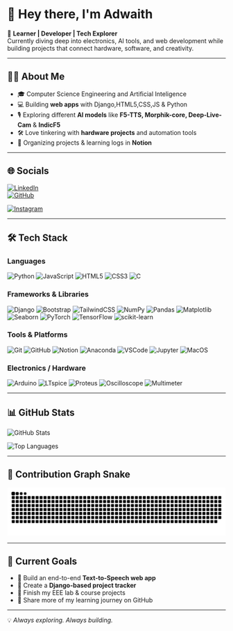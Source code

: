 # 👋 Hey there, I'm Adwaith

🚀 **Learner | Developer | Tech Explorer**  
Currently diving deep into electronics, AI tools, and web development while building projects that connect hardware, software, and creativity.

---

## 🧑‍💻 About Me
- 🎓 Computer Science Engineering and Artificial Inteligence 
- 💻 Building **web apps** with Django,HTML5,CSS,JS & Python
- 🎙 Exploring different **AI models** like **F5-TTS, Morphik-core, Deep-Live-Cam** & **IndicF5**
- 🛠 Love tinkering with **hardware projects** and automation tools
- 📒 Organizing projects & learning logs in **Notion**

---

## 🌐 Socials
[![LinkedIn](https://img.shields.io/badge/LinkedIn-0A66C2?style=for-the-badge&logo=linkedin&logoColor=white)](https://linkedin.com/in/adwaith-santhosh)  
[![GitHub](https://img.shields.io/badge/GitHub-181717?style=for-the-badge&logo=github&logoColor=white)](https://github.com/adwaithsanthosh)  

[![Instagram](https://img.shields.io/badge/Instagram-E4405F?style=for-the-badge&logo=instagram&logoColor=white)](https://instagram.com/YOUR_INSTAGRAM_HANDLE)

---

## 🛠 Tech Stack

### **Languages**
![Python](https://img.shields.io/badge/Python-3776AB?style=for-the-badge&logo=python&logoColor=white)
![JavaScript](https://img.shields.io/badge/JavaScript-F7DF1E?style=for-the-badge&logo=javascript&logoColor=black)
![HTML5](https://img.shields.io/badge/HTML5-E34F26?style=for-the-badge&logo=html5&logoColor=white)
![CSS3](https://img.shields.io/badge/CSS3-1572B6?style=for-the-badge&logo=css3&logoColor=white)
![C](https://img.shields.io/badge/C-00599C?style=for-the-badge&logo=c&logoColor=white)

### **Frameworks & Libraries**
![Django](https://img.shields.io/badge/Django-092E20?style=for-the-badge&logo=django&logoColor=white)
![Bootstrap](https://img.shields.io/badge/Bootstrap-7952B3?style=for-the-badge&logo=bootstrap&logoColor=white)
![TailwindCSS](https://img.shields.io/badge/Tailwind_CSS-38B2AC?style=for-the-badge&logo=tailwind-css&logoColor=white)
![NumPy](https://img.shields.io/badge/NumPy-013243?style=for-the-badge&logo=numpy&logoColor=white)
![Pandas](https://img.shields.io/badge/Pandas-150458?style=for-the-badge&logo=pandas&logoColor=white)
![Matplotlib](https://img.shields.io/badge/Matplotlib-11557C?style=for-the-badge&logo=plotly&logoColor=white)
![Seaborn](https://img.shields.io/badge/Seaborn-009688?style=for-the-badge&logoColor=white)
![PyTorch](https://img.shields.io/badge/PyTorch-EE4C2C?style=for-the-badge&logo=pytorch&logoColor=white)
![TensorFlow](https://img.shields.io/badge/TensorFlow-FF6F00?style=for-the-badge&logo=tensorflow&logoColor=white)
![scikit-learn](https://img.shields.io/badge/scikit--learn-F7931E?style=for-the-badge&logo=scikit-learn&logoColor=white)

### **Tools & Platforms**
![Git](https://img.shields.io/badge/Git-F05032?style=for-the-badge&logo=git&logoColor=white)
![GitHub](https://img.shields.io/badge/GitHub-181717?style=for-the-badge&logo=github)
![Notion](https://img.shields.io/badge/Notion-000000?style=for-the-badge&logo=notion&logoColor=white)
![Anaconda](https://img.shields.io/badge/Anaconda-44A833?style=for-the-badge&logo=anaconda&logoColor=white)
![VSCode](https://img.shields.io/badge/VS_Code-007ACC?style=for-the-badge&logo=visualstudiocode&logoColor=white)
![Jupyter](https://img.shields.io/badge/Jupyter-FA0F00?style=for-the-badge&logo=jupyter&logoColor=white)
![MacOS](https://img.shields.io/badge/MacOS-000000?style=for-the-badge&logo=apple&logoColor=white)

### **Electronics / Hardware**
![Arduino](https://img.shields.io/badge/Arduino-00979D?style=for-the-badge&logo=arduino&logoColor=white)
![LTspice](https://img.shields.io/badge/LTspice-A4373A?style=for-the-badge&logoColor=white)
![Proteus](https://img.shields.io/badge/Proteus-003087?style=for-the-badge&logoColor=white)
![Oscilloscope](https://img.shields.io/badge/Oscilloscope-555555?style=for-the-badge)
![Multimeter](https://img.shields.io/badge/Multimeter-FFCC00?style=for-the-badge)

---

## 📊 GitHub Stats
![GitHub Stats](https://github-readme-stats.vercel.app/api?username=demo-user&show_icons=true&theme=tokyonight&count_private=true&hide_border=true&custom_title=Adwaith's%20GitHub%20Stats&line_height=28&include_all_commits=true&hide_rank=false)  

![Top Languages](https://github-readme-stats.vercel.app/api/top-langs/?username=demo-user&layout=compact&theme=tokyonight&hide_border=true&langs_count=6&custom_title=Most%20Used%20Languages&card_width=350)



---

## 🐍 Contribution Graph Snake
![snake gif](https://github.com/Platane/snk/raw/output/github-contribution-grid-snake.svg)



---

## 📌 Current Goals
- 🔹 Build an end-to-end **Text-to-Speech web app**  
- 🔹 Create a **Django-based project tracker**  
- 🔹 Finish my EEE lab & course projects  
- 🔹 Share more of my learning journey on GitHub  

---
💡 *Always exploring. Always building.*
